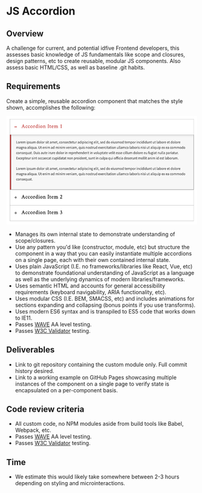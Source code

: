 # JS Accordion

## Overview

A challenge for current, and potential idfive Frontend developers, this assesses basic knowledge of JS fundamentals like scope and closures, design patterns, etc to create reusable, modular JS components. Also assess basic HTML/CSS, as well as baseline .git habits.

## Requirements

Create a simple, reusable accordion component that matches the style shown, accomplishes the following:

![alt_text](images/accordion.png "Accordion Styles")

- Manages its own internal state to demonstrate understanding of scope/closures.
- Use any pattern you'd like (constructor, module, etc) but structure the component in a way that you can easily instantiate multiple accordions on a single page, each with their own contained internal state.
- Uses plain JavaScript (I.E. no frameworks/libraries like React, Vue, etc) to demonstrate foundational understanding of JavaScript as a language as well as the underlying dynamics of modern libraries/frameworks.
- Uses semantic HTML and accounts for general accessibility requirements (keyboard navigability, ARIA functionality, etc).
- Uses modular CSS (I.E. BEM, SMACSS, etc) and includes animations for sections expanding and collapsing (bonus points if you use transforms).
- Uses modern ES6 syntax and is transpiled to ES5 code that works down to IE11.
- Passes [WAVE](http://wave.webaim.org/) AA level testing.
- Passes [W3C Validator](https://validator.w3.org/) testing.

## Deliverables

- Link to git repository containing the custom module only. Full commit history desired.
- Link to a working example on GitHub Pages showcasing multiple instances of the component on a single page to verify state is encapsulated on a per-component basis.

## Code review criteria

- All custom code, no NPM modules aside from build tools like Babel, Webpack, etc.
- Passes [WAVE](http://wave.webaim.org/) AA level testing.
- Passes [W3C Validator](https://validator.w3.org/) testing.

## Time

- We estimate this would likely take somewhere between 2-3 hours depending on styling and microinteractions.
